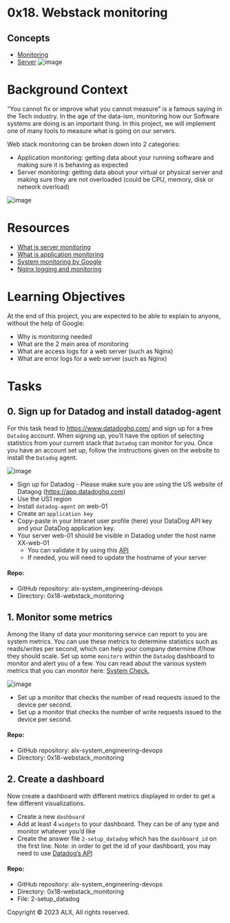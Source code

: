 # 0x18. Webstack monitoring
## Concepts
* [Monitoring](monitoring.md)
* [Server](server.md)
![image](https://github.com/gillohsylvia/alx-system_engineering-devops/assets/104779232/2d1ec68a-bcb7-4829-a921-561cbbb1a339)

# Background Context
“You cannot fix or improve what you cannot measure” is a famous saying in the Tech industry. In the age of the data-ism, monitoring how our Software systems are doing is an important thing. In this project, we will implement one of many tools to measure what is going on our servers.

Web stack monitoring can be broken down into 2 categories:
* Application monitoring: getting data about your running software and making sure it is behaving as expected
* Server monitoring: getting data about your virtual or physical server and making sure they are not overloaded (could be CPU, memory, disk or network overload)

![image](https://github.com/gillohsylvia/alx-system_engineering-devops/assets/104779232/67240856-6be3-4019-939e-2346d658abb4)

# Resources
* [What is server monitoring](https://www.sumologic.com/glossary/server-monitoring/)
* [What is application monitoring](https://en.wikipedia.org/wiki/Application_performance_management)
* [System monitoring by Google](https://sre.google/sre-book/monitoring-distributed-systems/)
* [Nginx logging and monitoring](https://docs.nginx.com/nginx/admin-guide/monitoring/logging/)

# Learning Objectives
At the end of this project, you are expected to be able to explain to anyone, without the help of Google:
* Why is monitoring needed
* What are the 2 main area of monitoring
* What are access logs for a web server (such as Nginx)
* What are error logs for a web server (such as Nginx)

# Tasks
## 0. Sign up for Datadog and install datadog-agent
For this task head to https://www.datadoghq.com/ and sign up for a free `Datadog` account. When signing up, you’ll have the option of selecting statistics from your current stack that `Datadog` can monitor for you. Once you have an account set up, follow the instructions given on the website to install the `Datadog` agent.

![image](https://github.com/gillohsylvia/alx-system_engineering-devops/assets/104779232/a52a6595-b4d9-4e09-b215-acbe63786f16)

* Sign up for Datadog - Please make sure you are using the US website of Datagog (https://app.datadoghq.com)
* Use the US1 region
* Install `datadog-agent` on web-01
* Create an `application key`
* Copy-paste in your Intranet user profile (here) your DataDog API key and your DataDog application key.
* Your server web-01 should be visible in Datadog under the host name XX-web-01
  * You can validate it by using this [API](https://docs.datadoghq.com/api/latest/hosts/)
  * If needed, you will need to update the hostname of your server

#### Repo:
* GitHub repository: alx-system_engineering-devops
* Directory: 0x18-webstack_monitoring
     
## 1. Monitor some metrics
Among the litany of data your monitoring service can report to you are system metrics. You can use these metrics to determine statistics such as reads/writes per second, which can help your company determine if/how they should scale. Set up some `monitors` within the `Datadog` dashboard to monitor and alert you of a few. You can read about the various system metrics that you can monitor here: [System Check.](https://docs.datadoghq.com/integrations/system/)

![image](https://github.com/gillohsylvia/alx-system_engineering-devops/assets/104779232/a97d752c-5af0-4e9d-8e83-6e80f824dc28)

* Set up a monitor that checks the number of read requests issued to the device per second.
* Set up a monitor that checks the number of write requests issued to the device per second.
#### Repo:
* GitHub repository: alx-system_engineering-devops
* Directory: 0x18-webstack_monitoring
    
## 2. Create a dashboard
Now create a dashboard with different metrics displayed in order to get a few different visualizations.
* Create a new `dashboard`
* Add at least 4 `widgets` to your dashboard. They can be of any type and monitor whatever you’d like
* Create the answer file `2-setup_datadog` which has the `dashboard_id` on the first line. Note: in order to get the id of your dashboard, you may need to use [Datadog’s API](https://docs.datadoghq.com/api/latest/)

#### Repo:
* GitHub repository: alx-system_engineering-devops
* Directory: 0x18-webstack_monitoring
* File: 2-setup_datadog
    
Copyright © 2023 ALX, All rights reserved.
